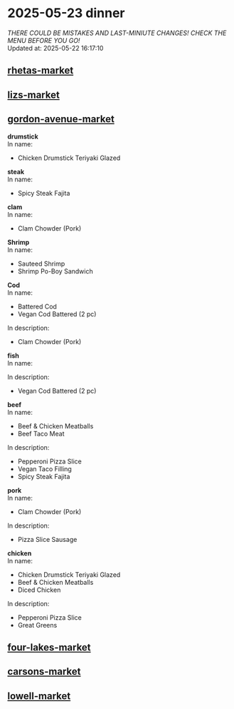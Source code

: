 # 2025-05-23 dinner  
*THERE COULD BE MISTAKES AND LAST-MINIUTE CHANGES! CHECK THE MENU BEFORE YOU GO!*  
Updated at: 2025-05-22 16:17:10  
## [rhetas-market](https://wisc-housingdining.nutrislice.com/menu/rhetas-market/dinner/2025-05-23)  
## [lizs-market](https://wisc-housingdining.nutrislice.com/menu/lizs-market/dinner/2025-05-23)  
## [gordon-avenue-market](https://wisc-housingdining.nutrislice.com/menu/gordon-avenue-market/dinner/2025-05-23)  
**drumstick**  
In name:   
 - Chicken Drumstick Teriyaki Glazed  
  
**steak**  
In name:   
 - Spicy Steak Fajita  
  
**clam**  
In name:   
 - Clam Chowder (Pork)  
  
**Shrimp**  
In name:   
 - Sauteed Shrimp  
 - Shrimp Po-Boy Sandwich  
  
**Cod**  
In name:   
 - Battered Cod  
 - Vegan Cod Battered (2 pc)  
  
In description:   
 - Clam Chowder (Pork)  
  
**fish**  
In name:   
  
In description:   
 - Vegan Cod Battered (2 pc)  
  
**beef**  
In name:   
 - Beef & Chicken Meatballs  
 - Beef Taco Meat  
  
In description:   
 - Pepperoni Pizza Slice  
 - Vegan Taco Filling  
 - Spicy Steak Fajita  
  
**pork**  
In name:   
 - Clam Chowder (Pork)  
  
In description:   
 - Pizza Slice Sausage  
  
**chicken**  
In name:   
 - Chicken Drumstick Teriyaki Glazed  
 - Beef & Chicken Meatballs  
 - Diced Chicken  
  
In description:   
 - Pepperoni Pizza Slice  
 - Great Greens  
  
## [four-lakes-market](https://wisc-housingdining.nutrislice.com/menu/four-lakes-market/dinner/2025-05-23)  
## [carsons-market](https://wisc-housingdining.nutrislice.com/menu/carsons-market/dinner/2025-05-23)  
## [lowell-market](https://wisc-housingdining.nutrislice.com/menu/lowell-market/dinner/2025-05-23)  
  
